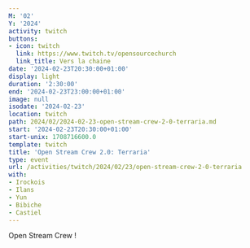 ```yaml
---
M: '02'
Y: '2024'
activity: twitch
buttons:
- icon: twitch
  link: https://www.twitch.tv/opensourcechurch
  link_title: Vers la chaine
date: '2024-02-23T20:30:00+01:00'
display: light
duration: '2:30:00'
end: '2024-02-23T23:00:00+01:00'
image: null
isodate: '2024-02-23'
location: twitch
path: 2024/02/2024-02-23-open-stream-crew-2-0-terraria.md
start: '2024-02-23T20:30:00+01:00'
start-unix: 1708716600.0
template: twitch
title: 'Open Stream Crew 2.0: Terraria'
type: event
url: /activities/twitch/2024/02/23/open-stream-crew-2-0-terraria
with:
- Irockois
- Ilans
- Yun
- Bibiche
- Castiel
---
```

Open Stream Crew !